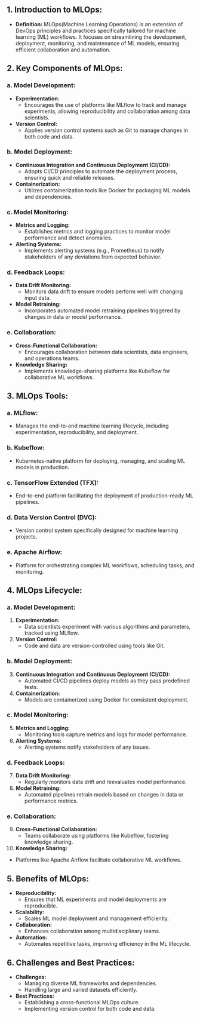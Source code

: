## 1. **Introduction to MLOps:**
- **Definition:** MLOps(Machine Learning Operations) is an extension of DevOps principles and practices specifically tailored for machine learning (ML) workflows. It focuses on streamlining the development, deployment, monitoring, and maintenance of ML models, ensuring efficient collaboration and automation.

## 2. **Key Components of MLOps:**

### a. **Model Development:**
- **Experimentation:**
  - Encourages the use of platforms like MLflow to track and manage experiments, allowing reproducibility and collaboration among data scientists.
- **Version Control:**
  - Applies version control systems such as Git to manage changes in both code and data.

### b. **Model Deployment:**
- **Continuous Integration and Continuous Deployment (CI/CD):**
  - Adopts CI/CD principles to automate the deployment process, ensuring quick and reliable releases.
- **Containerization:**
  - Utilizes containerization tools like Docker for packaging ML models and dependencies.

### c. **Model Monitoring:**
- **Metrics and Logging:**
  - Establishes metrics and logging practices to monitor model performance and detect anomalies.
- **Alerting Systems:**
  - Implements alerting systems (e.g., Prometheus) to notify stakeholders of any deviations from expected behavior.

### d. **Feedback Loops:**
- **Data Drift Monitoring:**
  - Monitors data drift to ensure models perform well with changing input data.
- **Model Retraining:**
  - Incorporates automated model retraining pipelines triggered by changes in data or model performance.

### e. **Collaboration:**
- **Cross-Functional Collaboration:**
  - Encourages collaboration between data scientists, data engineers, and operations teams.
- **Knowledge Sharing:**
  - Implements knowledge-sharing platforms like Kubeflow for collaborative ML workflows.

## 3. **MLOps Tools:**

### a. **MLflow:**
- Manages the end-to-end machine learning lifecycle, including experimentation, reproducibility, and deployment.

### b. **Kubeflow:**
- Kubernetes-native platform for deploying, managing, and scaling ML models in production.

### c. **TensorFlow Extended (TFX):**
- End-to-end platform facilitating the deployment of production-ready ML pipelines.

### d. **Data Version Control (DVC):**
- Version control system specifically designed for machine learning projects.

### e. **Apache Airflow:**
- Platform for orchestrating complex ML workflows, scheduling tasks, and monitoring.

## 4. **MLOps Lifecycle:**

### a. **Model Development:**
1. **Experimentation:**
   - Data scientists experiment with various algorithms and parameters, tracked using MLflow.
2. **Version Control:**
   - Code and data are version-controlled using tools like Git.

### b. **Model Deployment:**
3. **Continuous Integration and Continuous Deployment (CI/CD):**
   - Automated CI/CD pipelines deploy models as they pass predefined tests.
4. **Containerization:**
   - Models are containerized using Docker for consistent deployment.

### c. **Model Monitoring:**
5. **Metrics and Logging:**
   - Monitoring tools capture metrics and logs for model performance.
6. **Alerting Systems:**
   - Alerting systems notify stakeholders of any issues.

### d. **Feedback Loops:**
7. **Data Drift Monitoring:**
   - Regularly monitors data drift and reevaluates model performance.
8. **Model Retraining:**
   - Automated pipelines retrain models based on changes in data or performance metrics.

### e. **Collaboration:**
9. **Cross-Functional Collaboration:**
   - Teams collaborate using platforms like Kubeflow, fostering knowledge sharing.
10. **Knowledge Sharing:**
   - Platforms like Apache Airflow facilitate collaborative ML workflows.

## 5. **Benefits of MLOps:**
- **Reproducibility:**
  - Ensures that ML experiments and model deployments are reproducible.
- **Scalability:**
  - Scales ML model deployment and management efficiently.
- **Collaboration:**
  - Enhances collaboration among multidisciplinary teams.
- **Automation:**
  - Automates repetitive tasks, improving efficiency in the ML lifecycle.

## 6. **Challenges and Best Practices:**
- **Challenges:**
  - Managing diverse ML frameworks and dependencies.
  - Handling large and varied datasets efficiently.
- **Best Practices:**
  - Establishing a cross-functional MLOps culture.
  - Implementing version control for both code and data.
